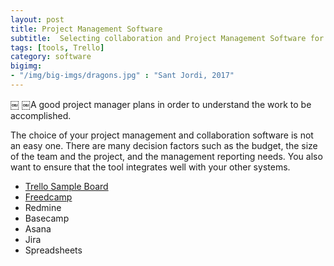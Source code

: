 ```yaml
---
layout: post
title: Project Management Software
subtitle:  Selecting collaboration and Project Management Software for your next project
tags: [tools, Trello]
category: software
bigimg:
- "/img/big-imgs/dragons.jpg" : "Sant Jordi, 2017"
---
```

￼
￼A good project manager plans in order to understand the work to be accomplished.   

The choice of your project management and collaboration software is not an easy one.  There are many decision factors such
as the budget, the size of the team and the project, and the management reporting needs.  You also want to ensure that
the tool integrates well with your other systems.  

* [Trello Sample Board](https://trello.com/b/E64VamIb/sample-project-board)
* [Freedcamp]()
* Redmine
* Basecamp
* Asana
* Jira
* Spreadsheets
